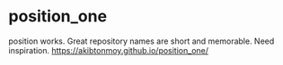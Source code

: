 # position_one
position works. Great repository names are short and memorable. Need inspiration.
https://akibtonmoy.github.io/position_one/
